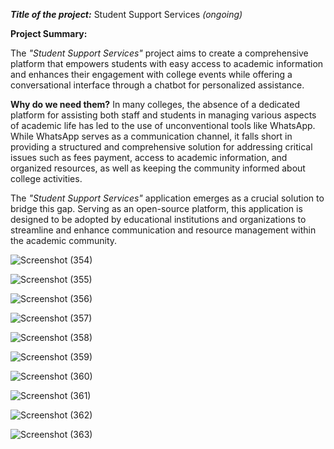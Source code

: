 ***Title of the project:*** Student Support Services *(ongoing)*

**Project Summary:**

The *"Student Support Services"* project aims to create a comprehensive platform 
that empowers students with easy access to academic information and enhances 
their engagement with college events while offering a conversational interface 
through a chatbot for personalized assistance.

**Why do we need them?** In many colleges, the absence of a dedicated platform 
for assisting both staff and students in managing various aspects of academic life 
has led to the use of unconventional tools like WhatsApp. While WhatsApp 
serves as a communication channel, it falls short in providing a structured and 
comprehensive solution for addressing critical issues such as fees payment, 
access to academic information, and organized resources, as well as keeping the 
community informed about college activities.

The *"Student Support Services"* application emerges as a crucial solution to 
bridge this gap. Serving as an open-source platform, this application is designed 
to be adopted by educational institutions and organizations to streamline and 
enhance communication and resource management within the academic 
community.

![Screenshot (354)](https://github.com/RamK021/B.Tech._Project/assets/116617204/7ab37534-e919-43c2-ab5a-19928f719fe9)

![Screenshot (355)](https://github.com/RamK021/B.Tech._Project/assets/116617204/7060e607-2c6e-446b-a83d-55981bafcc4c)

![Screenshot (356)](https://github.com/RamK021/B.Tech._Project/assets/116617204/f47f9ef0-35e0-4ff2-a954-7d09e0017100)

![Screenshot (357)](https://github.com/RamK021/B.Tech._Project/assets/116617204/4f3a6272-f7a3-4eea-841a-4fd499ab6115)

![Screenshot (358)](https://github.com/RamK021/B.Tech._Project/assets/116617204/fb04ec9e-9f54-4be8-abea-1e99bcc81f2d)

![Screenshot (359)](https://github.com/RamK021/B.Tech._Project/assets/116617204/337551fc-bee2-4fee-8f3a-5ba920853432)

![Screenshot (360)](https://github.com/RamK021/B.Tech._Project/assets/116617204/35159e8a-5ffb-423b-9085-517a4eb60907)

![Screenshot (361)](https://github.com/RamK021/B.Tech._Project/assets/116617204/cdecc2c4-a510-466d-adf1-283771be0b7c)

![Screenshot (362)](https://github.com/RamK021/B.Tech._Project/assets/116617204/0548a7b6-e68f-402f-a074-950b3008d0b2)

![Screenshot (363)](https://github.com/RamK021/B.Tech._Project/assets/116617204/1be10a79-1a82-4809-acb0-73b444cab9da)


